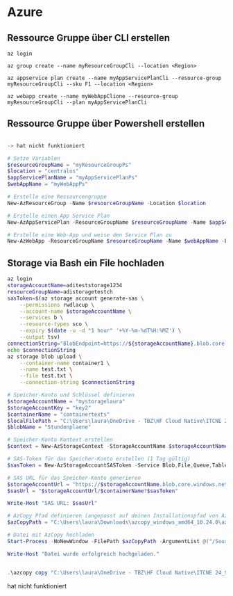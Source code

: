 # Azure

## Ressource Gruppe über CLI erstellen

`az login`

`az group create --name myResourceGroupCli --location <Region>`

`az appservice plan create --name myAppServicePlanCli --resource-group myResourceGroupCli --sku F1 --location <Region>`

`az webapp create --name myWebAppClione --resource-group myResourceGroupCli --plan myAppServicePlanCli`

## Ressource Gruppe über Powershell erstellen


```powershell

-> hat nicht funktioniert

# Setze Variablen
$resourceGroupName = "myResourceGroupPs"
$location = "centralus"
$appServicePlanName = "myAppServicePlanPs"
$webAppName = "myWebAppPs"

# Erstelle eine Ressourcengruppe
New-AzResourceGroup -Name $resourceGroupName -Location $location

# Erstelle einen App Service Plan
New-AzAppServicePlan -ResourceGroupName $resourceGroupName -Name $appServicePlanName -Location $location

# Erstelle eine Web-App und weise den Service Plan zu
New-AzWebApp -ResourceGroupName $resourceGroupName -Name $webAppName -Location $location -AppServicePlan $appServicePlanName
```

## Storage via Bash ein File hochladen

```bash
az login
storageAccountName=aditeststorage1234
resourceGroupName=adistoragetestch
sasToken=$(az storage account generate-sas \
    --permissions rwdlacup \
    --account-name $storageAccountName \
    --services b \
    --resource-types sco \
    --expiry $(date -u -d "1 hour" '+%Y-%m-%dT%H:%MZ') \
    --output tsv)
connectionString="BlobEndpoint=https://${storageAccountName}.blob.core.windows.net/;SharedAccessSignature=${sasToken}"
echo $connectionString
az storage blob upload \
    --container-name container1 \
    --name test.txt \
    --file test.txt \
    --connection-string $connectionString
```

```powershell
# Speicher-Konto und Schlüssel definieren
$storageAccountName = "mystoragelaura"
$storageAccountKey = "key2"
$containerName = "containertexts"
$localFilePath = "C:\Users\laura\OneDrive - TBZ\HF Cloud Native\ITCNE 24_Stundenplane_1.Sem_FR24.pdf"
$blobName = "Stundenplaene"

# Speicher-Konto Kontext erstellen
$context = New-AzStorageContext -StorageAccountName $storageAccountName -StorageAccountKey $storageAccountKey

# SAS-Token für das Speicher-Konto erstellen (1 Tag gültig)
$sasToken = New-AzStorageAccountSASToken -Service Blob,File,Queue,Table -ResourceType Service,Container,Object -Permission rwlcup -ExpiryTime (Get-Date).AddDays(1) -Context $context 

# SAS URL für das Speicher-Konto generieren
$storageAccountUrl = "https://$storageAccountName.blob.core.windows.net"
$sasUrl = "$storageAccountUrl/$containerName?$sasToken"

Write-Host "SAS URL: $sasUrl"

# AzCopy Pfad definieren (angepasst auf deinen Installationspfad von AzCopy)
$azCopyPath = "C:\Users\laura\Downloads\azcopy_windows_amd64_10.24.0\azcopy_windows_amd64_10.24.0\azcopy.exe"

# Datei mit AzCopy hochladen
Start-Process -NoNewWindow -FilePath $azCopyPath -ArgumentList @("/Source:$localFilePath", "/Dest:$sasUrl", "/DestKey:$sasToken", "/Pattern:$blobName", "/S")

Write-Host "Datei wurde erfolgreich hochgeladen."


.\azcopy copy "C:\Users\laura\OneDrive - TBZ\HF Cloud Native\ITCNE 24_Stundenplane_1.Sem_FR24.pdf" "https://mystoragelaura.blob.core.windows.net/sv=2023-08-03&ss=bfqt&srt=sco&se=2024-05-16T14%3A04%3A47Z&sp=rwlcup&sig=%2Bnc%2B1xcUkRhyexgCbsZd1lfvv6S5I4%2FpgbdD8YcLsdk%3D"
```

hat nicht funktioniert